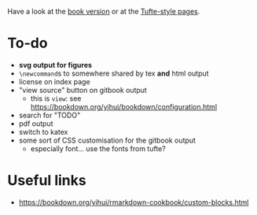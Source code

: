 Have a look at the [book version](book/) or at the [Tufte-style pages](tufte/).

# To-do

- **svg output for figures**
- `\newcommand`s to somewhere shared by tex **and** html output
- license on index page
- "view source" button on gitbook output
  + this is `view`: see <https://bookdown.org/yihui/bookdown/configuration.html>
- search for "TODO"
- pdf output
- switch to katex
- some sort of CSS customisation for the gitbook output
  + especially font... use the fonts from tufte?


# Useful links

- <https://bookdown.org/yihui/rmarkdown-cookbook/custom-blocks.html>
